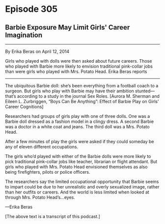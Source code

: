 # Episode 305

## Barbie Exposure May Limit Girls' Career Imagination

---

By Erika Beras on April 12, 2014

Girls who played with dolls were then asked about future careers. Those who played with Barbie more likely to envision traditional pink-collar jobs than were girls who played with Mrs. Potato Head. Erika Beras reports

---

The ubiquitous Barbie doll: she’s been everything from a football coach to a surgeon. But girls who play with Barbie may have their ambition stunted—that’s according to a study in the journal Sex Roles. [Aurora M. Sherman and Eileen L. Zurbriggen, “Boys Can Be Anything”: Effect of Barbie Play on Girls’ Career Cognitions]

Researchers had groups of girls play with one of three dolls. One was a Barbie doll dressed as a fashion model in a clingy dress. A second Barbie was a doctor in a white coat and jeans. The third doll was a Mrs. Potato Head.

After a few minutes of play the girls were asked if they could someday be any of eleven different occupations.

The girls who’d played with either of the Barbie dolls were more likely to pick traditional pink-collar jobs like teacher, librarian or flight attendant. But girls who played with Mrs. Potato Head envisioned themselves as also being firefighters, pilots or police officers.

The researchers say the limited occupational opportunity that Barbie seems to impart could be due to her unrealistic and overly sexualized image, rather than her outfits or careers. And the world is less limited when looked at through Mrs. Potato Head’s…eyes.

—Erika Beras

[The above text is a transcript of this podcast.]

